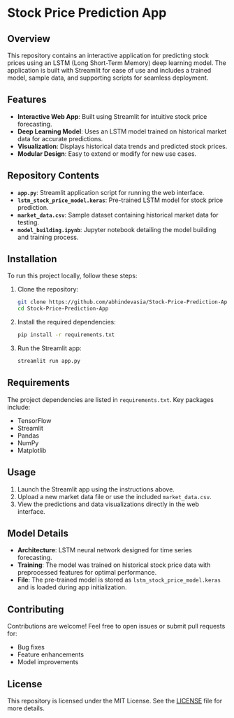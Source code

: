 # Stock Price Prediction App

## Overview
This repository contains an interactive application for predicting stock prices using an LSTM (Long Short-Term Memory) deep learning model. The application is built with Streamlit for ease of use and includes a trained model, sample data, and supporting scripts for seamless deployment.

## Features
- **Interactive Web App**: Built using Streamlit for intuitive stock price forecasting.
- **Deep Learning Model**: Uses an LSTM model trained on historical market data for accurate predictions.
- **Visualization**: Displays historical data trends and predicted stock prices.
- **Modular Design**: Easy to extend or modify for new use cases.

## Repository Contents
- **`app.py`**: Streamlit application script for running the web interface.
- **`lstm_stock_price_model.keras`**: Pre-trained LSTM model for stock price prediction.
- **`market_data.csv`**: Sample dataset containing historical market data for testing.
- **`model_building.ipynb`**: Jupyter notebook detailing the model building and training process.

## Installation
To run this project locally, follow these steps:

1. Clone the repository:
   ```bash
   git clone https://github.com/abhindevasia/Stock-Price-Prediction-App.git
   cd Stock-Price-Prediction-App
   ```

2. Install the required dependencies:
   ```bash
   pip install -r requirements.txt
   ```

3. Run the Streamlit app:
   ```bash
   streamlit run app.py
   ```

## Requirements
The project dependencies are listed in `requirements.txt`. Key packages include:
- TensorFlow
- Streamlit
- Pandas
- NumPy
- Matplotlib

## Usage
1. Launch the Streamlit app using the instructions above.
2. Upload a new market data file or use the included `market_data.csv`.
3. View the predictions and data visualizations directly in the web interface.

## Model Details
- **Architecture**: LSTM neural network designed for time series forecasting.
- **Training**: The model was trained on historical stock price data with preprocessed features for optimal performance.
- **File**: The pre-trained model is stored as `lstm_stock_price_model.keras` and is loaded during app initialization.

## Contributing
Contributions are welcome! Feel free to open issues or submit pull requests for:
- Bug fixes
- Feature enhancements
- Model improvements

## License
This repository is licensed under the MIT License. See the [LICENSE](LICENSE) file for more details.


